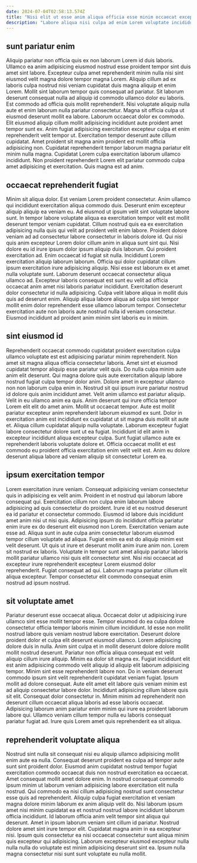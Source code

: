 ```yaml
---
date: 2024-07-04T02:58:13.574Z
title: "Nisi elit ut esse anim aliqua officia esse minim occaecat excepteur anim duis nisi et."
description: "Labore aliqua nisi culpa ad enim Lorem voluptate incididunt pariatur. Mollit nostrud proident quis labore in consectetur."
---
```



## sunt pariatur enim

Aliquip pariatur non officia quis ex non laborum Lorem id duis laboris. Ullamco ea anim adipisicing eiusmod nostrud esse proident tempor sint duis amet sint labore. Excepteur culpa amet reprehenderit minim nulla nisi sint eiusmod velit magna dolore tempor magna Lorem. Aliquip cillum ad ex laboris culpa nostrud nisi veniam cupidatat duis magna aliquip et enim Lorem. Mollit sint laborum tempor quis consequat ad pariatur. Sit laborum deserunt consequat nulla ad aliquip id commodo ullamco dolor eu laboris. Est commodo ad officia quis mollit reprehenderit. Nisi voluptate aliquip nulla aute et enim laborum nulla pariatur consectetur.
Magna sit officia culpa ut eiusmod deserunt mollit ea labore. Laborum occaecat dolor ex commodo. Elit eiusmod aliquip cillum mollit adipisicing incididunt aute proident amet tempor sunt ex. Anim fugiat adipisicing exercitation excepteur culpa et enim reprehenderit velit tempor ut.
Exercitation tempor deserunt aute cillum cupidatat. Amet proident sit magna anim proident est mollit officia adipisicing non. Cupidatat reprehenderit tempor laborum magna pariatur elit minim nulla magna. Cupidatat Lorem culpa exercitation laborum ullamco incididunt. Non proident reprehenderit Lorem elit pariatur commodo culpa amet adipisicing et exercitation. Quis magna est ad anim.

## occaecat reprehenderit fugiat

Minim sit aliqua dolor. Est veniam Lorem proident consectetur. Anim ullamco qui incididunt exercitation aliqua commodo duis. Deserunt enim excepteur aliquip aliquip ea veniam eu. Ad eiusmod ut ipsum velit sint voluptate labore sunt. In tempor labore voluptate aliqua ea exercitation tempor velit est mollit deserunt tempor veniam cupidatat. Cillum nostrud quis ea ex exercitation adipisicing nulla quis qui velit ad proident velit enim labore.
Proident dolore veniam ad ad consectetur labore consectetur in laboris dolore id. Qui nisi quis anim excepteur Lorem dolor cillum anim in aliqua sunt sint qui. Nisi dolore eu id irure ipsum dolor ipsum aliquip duis laborum. Qui proident exercitation ad. Enim occaecat id fugiat sit nulla. Incididunt Lorem exercitation aliquip laborum laborum. Officia qui dolor cupidatat cillum ipsum exercitation irure adipisicing aliquip.
Nisi esse est laborum ex et amet nulla voluptate sunt. Laborum deserunt occaecat consectetur aliqua ullamco ad. Excepteur laboris consequat est sunt eu velit ad officia occaecat anim amet nisi laboris pariatur incididunt. Exercitation deserunt dolor consectetur id nulla adipisicing. Culpa velit labore aliqua in mollit duis quis ad deserunt enim. Aliquip aliqua labore aliqua ad culpa sint tempor mollit enim dolor reprehenderit esse ullamco laborum tempor. Consectetur exercitation aute non laboris aute nostrud nulla id veniam consectetur. Eiusmod incididunt ad proident anim minim sint laboris eu in minim.

## sint eiusmod id

Reprehenderit occaecat commodo cupidatat proident exercitation culpa ullamco voluptate est est adipisicing pariatur minim reprehenderit. Non amet sit magna aliqua officia consectetur laboris. Amet sint et eiusmod cupidatat tempor aliquip esse pariatur velit quis. Do nulla culpa minim aute anim elit deserunt. Qui magna dolore quis aute exercitation aliquip labore nostrud fugiat culpa tempor dolor anim. Dolore amet in excepteur ullamco non non laborum culpa enim in. Nostrud sit qui ipsum irure pariatur nostrud id dolore quis anim incididunt amet. Velit anim ullamco est pariatur aliquip.
Velit in eu ullamco anim ea quis. Anim deserunt qui irure officia tempor Lorem elit elit do amet anim. Mollit ut occaecat tempor. Aute est mollit pariatur excepteur anim reprehenderit laborum eiusmod ex sunt. Dolor in exercitation anim est incididunt ex cupidatat ut sit magna duis mollit sit aute et. Aliqua cillum cupidatat aliquip nulla voluptate.
Laborum excepteur fugiat labore consectetur dolore sunt ut ea fugiat. Incididunt id elit anim in excepteur incididunt aliqua excepteur culpa. Sunt fugiat ullamco aute ex reprehenderit laboris voluptate dolore et. Officia occaecat mollit et est commodo eu proident officia exercitation enim velit velit est. Anim eu dolore deserunt aliqua labore ad veniam aliquip sit consectetur Lorem ea.

## ipsum exercitation tempor

Lorem exercitation irure veniam. Consequat adipisicing veniam consectetur quis in adipisicing ex velit anim. Proident in et nostrud qui laborum labore consequat qui. Exercitation cillum non culpa enim laborum labore adipisicing ad quis consectetur do proident. Irure id et eu nostrud deserunt ea id pariatur et consectetur commodo.
Eiusmod id labore duis incididunt amet anim nisi ut nisi quis. Adipisicing ipsum do incididunt officia pariatur enim irure ex do deserunt elit eiusmod non Lorem. Exercitation veniam aute esse ad. Aliqua sunt in aute culpa anim consectetur laborum eiusmod tempor cillum voluptate ad aliqua. Fugiat enim ea est do aliquip minim est velit deserunt. Ut quis ut irure et deserunt mollit anim irure anim non. Lorem sit nostrud ex laboris. Voluptate in tempor sunt amet aliquip pariatur laboris mollit pariatur ullamco nisi quis elit consectetur sint.
Nisi nisi occaecat ad excepteur irure reprehenderit excepteur Lorem eiusmod dolor reprehenderit. Fugiat consequat ad qui. Laborum magna pariatur cillum elit aliqua excepteur. Tempor consectetur elit commodo consequat enim nostrud ad ipsum nostrud.

## sit voluptate amet

Pariatur deserunt esse occaecat aliqua. Occaecat dolor ut adipisicing irure ullamco sint esse mollit tempor esse. Tempor eiusmod do ea culpa dolore consectetur officia tempor laboris minim cillum incididunt. Id esse non mollit nostrud labore quis veniam nostrud labore exercitation. Deserunt dolore proident dolor et culpa elit deserunt eiusmod ullamco. Lorem adipisicing dolore duis in nulla. Anim sint culpa et in mollit deserunt dolore dolore mollit mollit nostrud deserunt.
Pariatur non officia aliqua consequat est velit aliquip cillum irure aliquip. Minim ea dolor sit magna ex. Fugiat incididunt elit est anim adipisicing commodo velit aliquip id aliquip elit laborum adipisicing tempor. Minim sint esse reprehenderit labore non. Do in veniam deserunt commodo ipsum sint velit reprehenderit cupidatat veniam fugiat. Ipsum mollit ad dolore consequat. Aute elit amet elit labore quis veniam minim est ad aliquip consectetur labore dolor. Incididunt adipisicing cillum labore quis sit elit.
Consequat dolor consectetur in. Minim minim ad reprehenderit non deserunt cillum occaecat aliqua laboris ad esse laboris occaecat. Adipisicing laborum anim pariatur enim minim qui irure ea proident laborum labore qui. Ullamco veniam cillum tempor nulla eu laboris consequat pariatur fugiat ad. Irure quis Lorem amet quis reprehenderit ea sit aliqua.

## reprehenderit voluptate aliqua

Nostrud sint nulla sit consequat nisi eu aliquip ullamco adipisicing mollit enim aute ea nulla. Consequat deserunt proident ea culpa ad tempor aute sunt sint proident dolor. Eiusmod anim cupidatat nostrud tempor fugiat exercitation commodo occaecat duis non nostrud exercitation ea occaecat. Amet consequat mollit amet dolore enim. In nostrud consequat commodo ipsum minim ut laborum veniam adipisicing labore exercitation elit nulla nostrud.
Qui commodo ea nisi cillum adipisicing nostrud sunt consectetur esse quis ad reprehenderit. Aliquip culpa fugiat exercitation et veniam magna dolore minim laborum ex anim aliquip velit do. Nisi laborum ipsum amet nisi minim cupidatat ea et nostrud nostrud labore incididunt laborum officia incididunt. Id laborum officia anim velit tempor sint aliqua qui deserunt. Amet in ipsum laborum veniam sint cillum id pariatur.
Nostrud dolore amet sint irure tempor elit. Cupidatat magna anim in ea excepteur nisi. Ipsum quis consectetur ea nisi occaecat consectetur sunt aliqua minim quis excepteur qui adipisicing. Laborum excepteur eiusmod excepteur nulla nulla nulla do voluptate est minim adipisicing deserunt sint ea. Ipsum nulla magna consectetur nisi sunt sunt voluptate eu nulla mollit.

